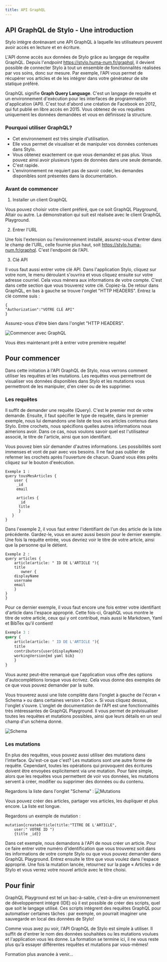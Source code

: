 ```yaml
---
title: API GraphQL
---
```


## API GraphQL de Stylo - Une introduction

Stylo intègre dorénavant une API GraphQL à laquelle les utilisateurs peuvent avoir accès en lecture et en écriture.

L'API donne accès aux données de Stylo grâce au langage de requête GraphQL.
Depuis l'*endpoint* https://stylo.huma-num.fr/graphql, il devient possible de connecter Stylo à tout un ensemble de fonctionnalités réalisées par vos soins, donc sur mesure.
Par exemple, l'API vous permet de récupérer vos articles et de les intégrer dans votre générateur de site statique préféré.

GraphQL signifie **Graph Query Language**. C'est un langage de requête et un environnement d'exécution pour les interfaces de programmation d'application (API). C'est tout d'abord une création de Facebook en 2012, qui fut publié en libre accès en 2015. Vous obtenez de vos requêtes uniquement les données demandées et vous en définissez la structure.

### Pourquoi utiliser GraphQL?

- Cet environnement est très simple d'utilisation. 
- Elle vous permet de visualiser et de manipuler vos données contenues dans Stylo. 
- Vous obtenez exactement ce que vous demandez et pas plus. Vous pouvez ainsi avoir plusieurs types de données dans une seule demande. 
- C'est rapide.
- L'environnement ne requiert pas de savoir coder, les demandes disponibles sont présentes dans la documentation.

### Avant de commencer

1. Installer un client GraphQL

Vous pouvez choisir votre client préféré, que ce soit GraphQL Playground, Altair ou autre. La démonstration qui suit est réalisée avec le client GraphQL Playground.

2. Entrer l'URL

Une fois l'extension ou l'environnement installé, assurez-vous d'entrer dans le champ de l'URL, celle fournie plus haut, soit https://stylo.huma-num.fr/graphql. C'est l'endpoint de l'API.

3. Clé API

Il vous faut aussi entrer votre clé API. Dans l'application Stylo, cliquez sur votre nom, le menu déroulant s'ouvrira et vous cliquez ensuite sur votre adresse courriel. Cela vous mènera aux informations de votre compte. C'est dans cette section que vous trouverez votre clé. Copiez-la. De retour dans GraphQL, en bas à gauche se trouve l'onglet "HTTP HEADERS". Entrez la clé comme suis : 

```
{
"Authorization":"VOTRE CLÉ API" 
}
```

Assurez-vous d'être bien dans l'onglet "HTTP HEADERS".

![Commencer avec GraphQL](https://upload.wikimedia.org/wikipedia/commons/2/22/Capture_d%E2%80%99%C3%A9cran_2024-01-23_181249.png)

Vous êtes maintenant prêt à entrer votre première requête!


## Pour commencer

Dans cette initiation à l'API GraphQL de Stylo, nous verrons comment utiliser les requêtes et les mutations. Les requêtes vous permettront de visualiser vos données disponibles dans Stylo et les mutations vous permettront de les manipuler, d'en créer ou de les supprimer.

### Les requêtes

Il suffit de demander une requête (Query). C'est le premier mot de votre demande. 
Ensuite, il faut spécifier le type de requête, dans le premier exemple, nous lui demandons une liste de tous vos articles contenus dans Stylo. Entre crochets, nous spécifions quelles autres informations nous aimerions avoir. Dans ce cas, nous voulons savoir quel est l'utilisateur associé, le titre de l'article, ainsi que son identifiant. 

Vous pouvez bien sûr demander d'autres informations. Les possibilités sont immenses et vont de pair avec vos besoins. 
Il ne faut pas oublier de refermer les crochets après l'ouverture de chacun. Quand vous êtes prêts cliquez sur le bouton d'exécution. 

```
Exemple 1 :
query tousMesArticles {
    user {
     _id
     email
     
     articles {
      _id
      title
      }
   }
}
```

Dans l'exemple 2, il vous faut entrer l'identifiant de l'un des article de la liste précédente. Gardez-le, vous en aurez aussi besoin pour le dernier exemple. Une fois la requête entrée, vous devriez voir le titre de votre article, ainsi que la personne qui le détient.

``` 
Exemple 2 :
query articles {
    article(article: " ID DE L'ARTICLE "){
    title
       owner {
    displayName
    username
    email
    }
}
}
```

Pour ce dernier exemple, il vous faut encore une fois entrer votre identifiant d'article dans l'espace approprié. Cette fois-ci, GraphQL vous montre le titre de votre article, ceux qui y ont contribué, mais aussi le Markdown, Yaml et BibTex qu'il contient! 

```graphql
Exemple 3 :
query {
    article(article: " ID DE L'ARTICLE "){
    title
    contributors{user{displayName}}
    workingVersion{md yaml bib}
    }
}

```

Vous aurez peut-être remarqué que l'application vous offre des options d'autocomplétions lorsque vous écrivez. Cela vous donne des exemples de ce que vous pouvez demander par la suite. 

Vous trouverez aussi une liste complète dans l'onglet à gauche de l'écran « Schema » ou dans certaines version « Doc ». Si vous cliquez dessus, l'onglet s'ouvre. 
L'onglet de documentation de l'API est une fonctionnalités très intéressantes de GraphQL Playground. Il vous permet de prévisualiser toutes les requêtes et mutations possibles, ainsi que leurs détails en un seul champ d'un schéma donné.

![Schema](https://upload.wikimedia.org/wikipedia/commons/c/c6/Capture_d%E2%80%99%C3%A9cran_2024-01-23_184801.png)


### Les mutations

En plus des requêtes, vous pouvez aussi utiliser des mutations dans l'interface. 
Qu'est-ce que c'est? Les mutations sont une autre forme de requête. Cependant, toutes les opérations qui provoquent des écritures doivent être envoyées explicitement via une mutation. Pour faire simple, alors que les requêtes vous permettent de voir vos données, les mutations servent à créer, modifier ou supprimer des données ou du contenu. 

Regardons la liste dans l'onglet "Schema" : ![Mutations](https://upload.wikimedia.org/wikipedia/commons/4/48/Capture_d%E2%80%99%C3%A9cran_2024-01-23_191722.png)

Vous pouvez créer des articles, partager vos articles, les dupliquer et plus encore. La liste est longue.

Regardons un exemple de mutation : 

```
mutation{createArticle(title:"TITRE DE L'ARTICLE",
    user:" VOTRE ID ")
    {title _id}}

```

Dans cet exemple, nous demandons à l'API de nous créer un article. Pour ce faire entrer votre numéro d'identification que vous trouverez soit dans les informations de votre compte Stylo ou que vous pouvez demander dans GraphQL Playground. Entrez ensuite le titre que vous voulez dans l'espace approprié. Une fois la mutation lancée, retournez sur la page « Articles » de Stylo et vous verrez votre nouvel article avec le titre choisi. 

## Pour finir

GraphQL Playground est tel un bac-à-sable, c'est-à-dire un environnement de développement intégré (IDE) où il est possible de créer des scripts, quel que soit le langage utilisé. Ces scripts intègrent des requêtes GraphQL pour automatiser certaines tâches : par exemple, on pourrait imaginer une sauvegarde en local des données de Stylo!

Comme vous avez pu voir, l'API GraphQL de Stylo est simple à utiliser. Il suffit de d'entrer le nom des données souhaitées ou les mutations voulues et l'application vous les donne. La formation se termine ici, il ne vous reste plus qu'à essayer différentes requêtes et mutations par vous-mêmes!

Formation plus avancée à venir...
